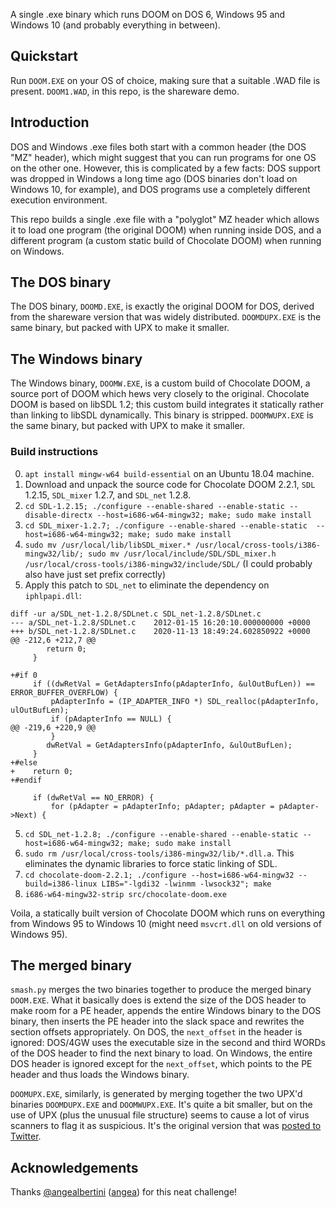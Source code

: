 A single .exe binary which runs DOOM on DOS 6, Windows 95 and Windows 10 (and probably everything in between).

## Quickstart

Run `DOOM.EXE` on your OS of choice, making sure that a suitable .WAD file is present. `DOOM1.WAD`, in this repo, is the shareware demo.

## Introduction

DOS and Windows .exe files both start with a common header (the DOS "MZ" header), which might suggest that you can run programs for one OS on the other one. However, this is complicated by a few facts: DOS support was dropped in Windows a long time ago (DOS binaries don't load on Windows 10, for example), and DOS programs use a completely different execution environment.

This repo builds a single .exe file with a "polyglot" MZ header which allows it to load one program (the original DOOM) when running inside DOS, and a different program (a custom static build of Chocolate DOOM) when running on Windows.

## The DOS binary

The DOS binary, `DOOMD.EXE`, is exactly the original DOOM for DOS, derived from the shareware version that was widely distributed. `DOOMDUPX.EXE` is the same binary, but packed with UPX to make it smaller.

## The Windows binary

The Windows binary, `DOOMW.EXE`, is a custom build of Chocolate DOOM, a source port of DOOM which hews very closely to the original. Chocolate DOOM is based on libSDL 1.2; this custom build integrates it statically rather than linking to libSDL dynamically. This binary is stripped. `DOOMWUPX.EXE` is the same binary, but packed with UPX to make it smaller.

### Build instructions

0. `apt install mingw-w64 build-essential` on an Ubuntu 18.04 machine.
1. Download and unpack the source code for Chocolate DOOM 2.2.1, `SDL` 1.2.15, `SDL_mixer` 1.2.7, and `SDL_net` 1.2.8.
2. `cd SDL-1.2.15; ./configure --enable-shared --enable-static --disable-directx --host=i686-w64-mingw32; make; sudo make install`
2. `cd SDL_mixer-1.2.7; ./configure --enable-shared --enable-static  --host=i686-w64-mingw32; make; sudo make install`
3. `sudo mv /usr/local/lib/libSDL_mixer.* /usr/local/cross-tools/i386-mingw32/lib/; sudo mv /usr/local/include/SDL/SDL_mixer.h /usr/local/cross-tools/i386-mingw32/include/SDL/` (I could probably also have just set prefix correctly)
4. Apply this patch to `SDL_net` to eliminate the dependency on `iphlpapi.dll`:

```
diff -ur a/SDL_net-1.2.8/SDLnet.c SDL_net-1.2.8/SDLnet.c
--- a/SDL_net-1.2.8/SDLnet.c	2012-01-15 16:20:10.000000000 +0000
+++ b/SDL_net-1.2.8/SDLnet.c	2020-11-13 18:49:24.602850922 +0000
@@ -212,6 +212,7 @@
 		return 0;
     }
 
+#if 0
     if ((dwRetVal = GetAdaptersInfo(pAdapterInfo, &ulOutBufLen)) == ERROR_BUFFER_OVERFLOW) {
         pAdapterInfo = (IP_ADAPTER_INFO *) SDL_realloc(pAdapterInfo, ulOutBufLen);
         if (pAdapterInfo == NULL) {
@@ -219,6 +220,9 @@
         }
 		dwRetVal = GetAdaptersInfo(pAdapterInfo, &ulOutBufLen);
     }
+#else
+    return 0;
+#endif
 
     if (dwRetVal == NO_ERROR) {
         for (pAdapter = pAdapterInfo; pAdapter; pAdapter = pAdapter->Next) {
```
5. `cd SDL_net-1.2.8; ./configure --enable-shared --enable-static --host=i686-w64-mingw32; make; sudo make install`
6. `sudo rm /usr/local/cross-tools/i386-mingw32/lib/*.dll.a`. This eliminates the dynamic libraries to force static linking of SDL.
7. `cd chocolate-doom-2.2.1; ./configure --host=i686-w64-mingw32 --build=i386-linux LIBS="-lgdi32 -lwinmm -lwsock32"; make`
8. `i686-w64-mingw32-strip src/chocolate-doom.exe`

Voila, a statically built version of Chocolate DOOM which runs on everything from Windows 95 to Windows 10 (might need `msvcrt.dll` on old versions of Windows 95).

## The merged binary

`smash.py` merges the two binaries together to produce the merged binary `DOOM.EXE`. What it basically does is extend the size of the DOS header to make room for a PE header, appends the entire Windows binary to the DOS binary, then inserts the PE header into the slack space and rewrites the section offsets appropriately. On DOS, the `next_offset` in the header is ignored: DOS/4GW uses the executable size in the second and third WORDs of the DOS header to find the next binary to load. On Windows, the entire DOS header is ignored except for the `next_offset`, which points to the PE header and thus loads the Windows binary.

`DOOMUPX.EXE`, similarly, is generated by merging together the two UPX'd binaries `DOOMDUPX.EXE` and `DOOMWUPX.EXE`. It's quite a bit smaller, but on the use of UPX (plus the unusual file structure) seems to cause a lot of virus scanners to flag it as suspicious. It's the original version that was [posted to Twitter](https://twitter.com/nneonneo/status/1327373913588785153).

## Acknowledgements

Thanks [@angealbertini](https://twitter.com/angealbertini/status/1327138949408624642) ([angea](https://github.com/angea)) for this neat challenge!
